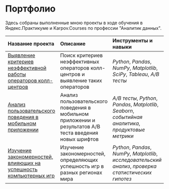 # Портфолио

Здесь собраны выполненные мною проекты в ходе обучения в Яндекс.Практикуме и Karpov.Courses по профессии "Аналитик данных".

| Название проекта | Описание | Инструменты и навыки | 
| :---------------------- | :---------------------- | :---------------------- |
| [Выявление критериев неэффективной работы операторов колл-центров](https://github.com/AlenaMuraveva/Portfolio/tree/main/telecom) | Поиск критериев неэффективных операторов колл-центров и выявление таких операторов| *Python*, *Pandas*, *NumPy*, *Matplotlib*, *SciPy*, *Tableau*, *A/B тесты* |
| [Анализ пользовательского поведения в мобильном приложении](https://github.com/AlenaMuraveva/Portfolio/tree/main/new_typeface) | Анализ пользовательского поведения в мобильном приложении и результатов А/В теста введения новых шрифтов| *A/B тесты*, *Python*, *Pandas*, *Matplotlib*, *Seaborn*, *событийная аналитика*, *продуктовые метрики* |
| [Изучение закономерностей, влияющих на успешность компьютерных игр](https://github.com/AlenaMuraveva/Portfolio/tree/main/comp_games) | Изучение закономерностей, определяющих успешность игр в разных регионах мира| *Python*, *Pandas*, *NumPy*, *Matplotlib*, *исследовательский анализ*, *проверка статистических гипотез* |
